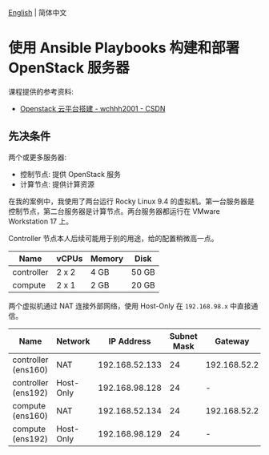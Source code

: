 [English](README.md) | 简体中文

# 使用 Ansible Playbooks 构建和部署 OpenStack 服务器

课程提供的参考资料:
- [Openstack 云平台搭建 - wchhh2001 - CSDN](https://blog.csdn.net/qq_58860988/article/details/142051355)

## 先决条件

两个或更多服务器:
- 控制节点: 提供 OpenStack 服务
- 计算节点: 提供计算资源

在我的案例中，我使用了两台运行 Rocky Linux 9.4 的虚拟机。第一台服务器是控制节点，第二台服务器是计算节点。两台服务器都运行在 VMware Workstation 17 上。


Controller 节点本人后续可能用于别的用途，给的配置稍微高一点。

| Name       | vCPUs | Memory | Disk  |
| ---------- | ----- | ------ | ----- |
| controller | 2 x 2 | 4 GB   | 50 GB |
| compute    | 2 x 1 | 2 GB   | 20 GB |

两个虚拟机通过 NAT 连接外部网络，使用 Host-Only 在 `192.168.98.x` 中直接通信。

| Name                | Network   | IP Address     | Subnet Mask | Gateway      |
| ------------------- | --------- | -------------- | ----------- | ------------ |
| controller (ens160) | NAT       | 192.168.52.133 | 24          | 192.168.52.2 |
| controller (ens192) | Host-Only | 192.168.98.128 | 24          | -            |
| compute (ens160)    | NAT       | 192.168.52.134 | 24          | 192.168.52.2 |
| compute (ens192)    | Host-Only | 192.168.98.129 | 24          | -            |

